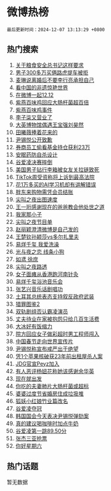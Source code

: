 # 微博热榜

`最后更新时间：2024-12-07 13:13:29 +0800`

## 热门搜索

1. [关于粮食安全总书记这样要求](https://m.weibo.cn/search?containerid=100103type%3D1%26t%3D10%26q%3D%23%E5%85%B3%E4%BA%8E%E7%B2%AE%E9%A3%9F%E5%AE%89%E5%85%A8%E6%80%BB%E4%B9%A6%E8%AE%B0%E8%BF%99%E6%A0%B7%E8%A6%81%E6%B1%82%23&stream_entry_id=51&isnewpage=1&extparam=seat%3D1%26stream_entry_id%3D51%26c_type%3D51%26dgr%3D0%26cate%3D10103%26pos%3D0%26q%3D%2523%25E5%2585%25B3%25E4%25BA%258E%25E7%25B2%25AE%25E9%25A3%259F%25E5%25AE%2589%25E5%2585%25A8%25E6%2580%25BB%25E4%25B9%25A6%25E8%25AE%25B0%25E8%25BF%2599%25E6%25A0%25B7%25E8%25A6%2581%25E6%25B1%2582%2523%26filter_type%3Drealtimehot%26display_time%3D1733548408%26pre_seqid%3D173354840809002220957146)
1. [男子300多万买俩路虎提车被拒](https://m.weibo.cn/search?containerid=100103type%3D1%26t%3D10%26q%3D%23%E7%94%B7%E5%AD%90300%E5%A4%9A%E4%B8%87%E4%B9%B0%E4%BF%A9%E8%B7%AF%E8%99%8E%E6%8F%90%E8%BD%A6%E8%A2%AB%E6%8B%92%23&stream_entry_id=31&isnewpage=1&extparam=seat%3D1%26stream_entry_id%3D31%26band_rank%3D1%26flag%3D1%26filter_type%3Drealtimehot%26c_type%3D31%26lcate%3D5001%26q%3D%2523%25E7%2594%25B7%25E5%25AD%2590300%25E5%25A4%259A%25E4%25B8%2587%25E4%25B9%25B0%25E4%25BF%25A9%25E8%25B7%25AF%25E8%2599%258E%25E6%258F%2590%25E8%25BD%25A6%25E8%25A2%25AB%25E6%258B%2592%2523%26cate%3D5001%26pos%3D0%26realpos%3D1%26dgr%3D0%26display_time%3D1733548408%26pre_seqid%3D173354840809002220957146)
1. [麦琳说离婚后不要李行亮承担自己](https://m.weibo.cn/search?containerid=100103type%3D1%26t%3D10%26q%3D%E9%BA%A6%E7%90%B3%E8%AF%B4%E7%A6%BB%E5%A9%9A%E5%90%8E%E4%B8%8D%E8%A6%81%E6%9D%8E%E8%A1%8C%E4%BA%AE%E6%89%BF%E6%8B%85%E8%87%AA%E5%B7%B1&stream_entry_id=31&isnewpage=1&extparam=seat%3D1%26stream_entry_id%3D31%26band_rank%3D2%26flag%3D2%26filter_type%3Drealtimehot%26c_type%3D31%26lcate%3D5001%26q%3D%25E9%25BA%25A6%25E7%2590%25B3%25E8%25AF%25B4%25E7%25A6%25BB%25E5%25A9%259A%25E5%2590%258E%25E4%25B8%258D%25E8%25A6%2581%25E6%259D%258E%25E8%25A1%258C%25E4%25BA%25AE%25E6%2589%25BF%25E6%258B%2585%25E8%2587%25AA%25E5%25B7%25B1%26cate%3D5001%26pos%3D1%26realpos%3D2%26dgr%3D0%26display_time%3D1733548408%26pre_seqid%3D173354840809002220957146)
1. [看中国的非遗惊艳世界](https://m.weibo.cn/search?containerid=100103type%3D1%26t%3D10%26q%3D%23%E7%9C%8B%E4%B8%AD%E5%9B%BD%E7%9A%84%E9%9D%9E%E9%81%97%E6%83%8A%E8%89%B3%E4%B8%96%E7%95%8C%23&stream_entry_id=31&isnewpage=1&extparam=seat%3D1%26stream_entry_id%3D31%26band_rank%3D3%26flag%3D1%26filter_type%3Drealtimehot%26c_type%3D31%26lcate%3D5001%26q%3D%2523%25E7%259C%258B%25E4%25B8%25AD%25E5%259B%25BD%25E7%259A%2584%25E9%259D%259E%25E9%2581%2597%25E6%2583%258A%25E8%2589%25B3%25E4%25B8%2596%25E7%2595%258C%2523%26cate%3D5001%26pos%3D2%26realpos%3D3%26dgr%3D0%26display_time%3D1733548408%26pre_seqid%3D173354840809002220957146)
1. [在微博一起12.12](https://m.weibo.cn/search?containerid=100103type%3D1%26t%3D10%26q%3D%23%E5%9C%A8%E5%BE%AE%E5%8D%9A%E4%B8%80%E8%B5%B712.12%23&stream_entry_id=31&isnewpage=1&extparam=seat%3D1%26stream_entry_id%3D31%26band_rank%3D4%26is_ad_pos%3D1%26filter_type%3Drealtimehot%26c_type%3D31%26lcate%3D5001%26q%3D%2523%25E5%259C%25A8%25E5%25BE%25AE%25E5%258D%259A%25E4%25B8%2580%25E8%25B5%25B712.12%2523%26cate%3D5001%26pos%3D3%26adid%3D267548%26dgr%3D0%26display_time%3D1733548408%26pre_seqid%3D173354840809002220957146)
1. [紫燕百味鸡回应大肠杆菌超百倍](https://m.weibo.cn/search?containerid=100103type%3D1%26t%3D10%26q%3D%23%E7%B4%AB%E7%87%95%E7%99%BE%E5%91%B3%E9%B8%A1%E5%9B%9E%E5%BA%94%E5%A4%A7%E8%82%A0%E6%9D%86%E8%8F%8C%E8%B6%85%E7%99%BE%E5%80%8D%23&stream_entry_id=31&isnewpage=1&extparam=seat%3D1%26stream_entry_id%3D31%26band_rank%3D4%26flag%3D0%26filter_type%3Drealtimehot%26c_type%3D31%26lcate%3D5001%26q%3D%2523%25E7%25B4%25AB%25E7%2587%2595%25E7%2599%25BE%25E5%2591%25B3%25E9%25B8%25A1%25E5%259B%259E%25E5%25BA%2594%25E5%25A4%25A7%25E8%2582%25A0%25E6%259D%2586%25E8%258F%258C%25E8%25B6%2585%25E7%2599%25BE%25E5%2580%258D%2523%26cate%3D5001%26pos%3D4%26realpos%3D4%26dgr%3D0%26display_time%3D1733548408%26pre_seqid%3D173354840809002220957146)
1. [紫燕百味鸡事件](https://m.weibo.cn/search?containerid=100103type%3D1%26t%3D10%26q%3D%23%E7%B4%AB%E7%87%95%E7%99%BE%E5%91%B3%E9%B8%A1%E4%BA%8B%E4%BB%B6%23&stream_entry_id=31&isnewpage=1&extparam=seat%3D1%26stream_entry_id%3D31%26band_rank%3D5%26flag%3D1%26filter_type%3Drealtimehot%26c_type%3D31%26lcate%3D5001%26q%3D%2523%25E7%25B4%25AB%25E7%2587%2595%25E7%2599%25BE%25E5%2591%25B3%25E9%25B8%25A1%25E4%25BA%258B%25E4%25BB%25B6%2523%26cate%3D5001%26pos%3D5%26realpos%3D5%26dgr%3D0%26display_time%3D1733548408%26pre_seqid%3D173354840809002220957146)
1. [李子柒又营业了](https://m.weibo.cn/search?containerid=100103type%3D1%26t%3D10%26q%3D%23%E6%9D%8E%E5%AD%90%E6%9F%92%E5%8F%88%E8%90%A5%E4%B8%9A%E4%BA%86%23&stream_entry_id=31&isnewpage=1&extparam=seat%3D1%26stream_entry_id%3D31%26band_rank%3D6%26flag%3D1%26filter_type%3Drealtimehot%26c_type%3D31%26lcate%3D5001%26q%3D%2523%25E6%259D%258E%25E5%25AD%2590%25E6%259F%2592%25E5%258F%2588%25E8%2590%25A5%25E4%25B8%259A%25E4%25BA%2586%2523%26cate%3D5001%26pos%3D6%26realpos%3D6%26dgr%3D0%26display_time%3D1733548408%26pre_seqid%3D173354840809002220957146)
1. [大英博物馆偶遇王宝强刘昊然](https://m.weibo.cn/search?containerid=100103type%3D1%26t%3D10%26q%3D%23%E5%A4%A7%E8%8B%B1%E5%8D%9A%E7%89%A9%E9%A6%86%E5%81%B6%E9%81%87%E7%8E%8B%E5%AE%9D%E5%BC%BA%E5%88%98%E6%98%8A%E7%84%B6%23&stream_entry_id=31&isnewpage=1&extparam=seat%3D1%26stream_entry_id%3D31%26band_rank%3D7%26flag%3D0%26filter_type%3Drealtimehot%26c_type%3D31%26lcate%3D5001%26q%3D%2523%25E5%25A4%25A7%25E8%258B%25B1%25E5%258D%259A%25E7%2589%25A9%25E9%25A6%2586%25E5%2581%25B6%25E9%2581%2587%25E7%258E%258B%25E5%25AE%259D%25E5%25BC%25BA%25E5%2588%2598%25E6%2598%258A%25E7%2584%25B6%2523%26cate%3D5001%26pos%3D7%26realpos%3D7%26dgr%3D0%26display_time%3D1733548408%26pre_seqid%3D173354840809002220957146)
1. [田曦薇捧着花来的](https://m.weibo.cn/search?containerid=100103type%3D1%26t%3D10%26q%3D%23%E7%94%B0%E6%9B%A6%E8%96%87%E6%8D%A7%E7%9D%80%E8%8A%B1%E6%9D%A5%E7%9A%84%23&stream_entry_id=31&isnewpage=1&extparam=seat%3D1%26stream_entry_id%3D31%26band_rank%3D8%26flag%3D1%26filter_type%3Drealtimehot%26c_type%3D31%26lcate%3D5001%26q%3D%2523%25E7%2594%25B0%25E6%259B%25A6%25E8%2596%2587%25E6%258D%25A7%25E7%259D%2580%25E8%258A%25B1%25E6%259D%25A5%25E7%259A%2584%2523%26cate%3D5001%26pos%3D8%26realpos%3D8%26dgr%3D0%26display_time%3D1733548408%26pre_seqid%3D173354840809002220957146)
1. [尹锡悦公开致歉](https://m.weibo.cn/search?containerid=100103type%3D1%26t%3D10%26q%3D%23%E5%B0%B9%E9%94%A1%E6%82%A6%E5%85%AC%E5%BC%80%E8%87%B4%E6%AD%89%23&stream_entry_id=31&isnewpage=1&extparam=seat%3D1%26stream_entry_id%3D31%26band_rank%3D9%26flag%3D0%26filter_type%3Drealtimehot%26c_type%3D31%26lcate%3D5001%26q%3D%2523%25E5%25B0%25B9%25E9%2594%25A1%25E6%2582%25A6%25E5%2585%25AC%25E5%25BC%2580%25E8%2587%25B4%25E6%25AD%2589%2523%26cate%3D5001%26pos%3D9%26realpos%3D9%26dgr%3D0%26display_time%3D1733548408%26pre_seqid%3D173354840809002220957146)
1. [券商员工偷看基金持仓获利23万](https://m.weibo.cn/search?containerid=100103type%3D1%26t%3D10%26q%3D%23%E5%88%B8%E5%95%86%E5%91%98%E5%B7%A5%E5%81%B7%E7%9C%8B%E5%9F%BA%E9%87%91%E6%8C%81%E4%BB%93%E8%8E%B7%E5%88%A923%E4%B8%87%23&stream_entry_id=31&isnewpage=1&extparam=seat%3D1%26stream_entry_id%3D31%26band_rank%3D10%26flag%3D1%26filter_type%3Drealtimehot%26c_type%3D31%26lcate%3D5001%26q%3D%2523%25E5%2588%25B8%25E5%2595%2586%25E5%2591%2598%25E5%25B7%25A5%25E5%2581%25B7%25E7%259C%258B%25E5%259F%25BA%25E9%2587%2591%25E6%258C%2581%25E4%25BB%2593%25E8%258E%25B7%25E5%2588%25A923%25E4%25B8%2587%2523%26cate%3D5001%26pos%3D10%26realpos%3D10%26dgr%3D0%26display_time%3D1733548408%26pre_seqid%3D173354840809002220957146)
1. [安眠药防自杀设计](https://m.weibo.cn/search?containerid=100103type%3D1%26t%3D10%26q%3D%E5%AE%89%E7%9C%A0%E8%8D%AF%E9%98%B2%E8%87%AA%E6%9D%80%E8%AE%BE%E8%AE%A1&stream_entry_id=31&isnewpage=1&extparam=seat%3D1%26stream_entry_id%3D31%26band_rank%3D11%26flag%3D1%26filter_type%3Drealtimehot%26c_type%3D31%26lcate%3D5001%26q%3D%25E5%25AE%2589%25E7%259C%25A0%25E8%258D%25AF%25E9%2598%25B2%25E8%2587%25AA%25E6%259D%2580%25E8%25AE%25BE%25E8%25AE%25A1%26cate%3D5001%26pos%3D11%26realpos%3D11%26dgr%3D0%26display_time%3D1733548408%26pre_seqid%3D173354840809002220957146)
1. [谷爱凌决赛摔倒](https://m.weibo.cn/search?containerid=100103type%3D1%26t%3D10%26q%3D%23%E8%B0%B7%E7%88%B1%E5%87%8C%E5%86%B3%E8%B5%9B%E6%91%94%E5%80%92%23&stream_entry_id=31&isnewpage=1&extparam=seat%3D1%26stream_entry_id%3D31%26band_rank%3D12%26flag%3D1%26filter_type%3Drealtimehot%26c_type%3D31%26lcate%3D5001%26q%3D%2523%25E8%25B0%25B7%25E7%2588%25B1%25E5%2587%258C%25E5%2586%25B3%25E8%25B5%259B%25E6%2591%2594%25E5%2580%2592%2523%26cate%3D5001%26pos%3D12%26realpos%3D12%26dgr%3D0%26display_time%3D1733548408%26pre_seqid%3D173354840809002220957146)
1. [美国男子钻行李箱被女友关拉链致死](https://m.weibo.cn/search?containerid=100103type%3D1%26t%3D10%26q%3D%23%E7%BE%8E%E5%9B%BD%E7%94%B7%E5%AD%90%E9%92%BB%E8%A1%8C%E6%9D%8E%E7%AE%B1%E8%A2%AB%E5%A5%B3%E5%8F%8B%E5%85%B3%E6%8B%89%E9%93%BE%E8%87%B4%E6%AD%BB%23&stream_entry_id=31&isnewpage=1&extparam=seat%3D1%26stream_entry_id%3D31%26band_rank%3D13%26flag%3D1%26filter_type%3Drealtimehot%26c_type%3D31%26lcate%3D5001%26q%3D%2523%25E7%25BE%258E%25E5%259B%25BD%25E7%2594%25B7%25E5%25AD%2590%25E9%2592%25BB%25E8%25A1%258C%25E6%259D%258E%25E7%25AE%25B1%25E8%25A2%25AB%25E5%25A5%25B3%25E5%258F%258B%25E5%2585%25B3%25E6%258B%2589%25E9%2593%25BE%25E8%2587%25B4%25E6%25AD%25BB%2523%26cate%3D5001%26pos%3D13%26realpos%3D13%26dgr%3D0%26display_time%3D1733548408%26pre_seqid%3D173354840809002220957146)
1. [TikTok周受资称将上诉到最高法院](https://m.weibo.cn/search?containerid=100103type%3D1%26t%3D10%26q%3D%23TikTok%E5%91%A8%E5%8F%97%E8%B5%84%E7%A7%B0%E5%B0%86%E4%B8%8A%E8%AF%89%E5%88%B0%E6%9C%80%E9%AB%98%E6%B3%95%E9%99%A2%23&stream_entry_id=31&isnewpage=1&extparam=seat%3D1%26stream_entry_id%3D31%26band_rank%3D14%26flag%3D1%26filter_type%3Drealtimehot%26c_type%3D31%26lcate%3D5001%26q%3D%2523TikTok%25E5%2591%25A8%25E5%258F%2597%25E8%25B5%2584%25E7%25A7%25B0%25E5%25B0%2586%25E4%25B8%258A%25E8%25AF%2589%25E5%2588%25B0%25E6%259C%2580%25E9%25AB%2598%25E6%25B3%2595%25E9%2599%25A2%2523%26cate%3D5001%26pos%3D14%26realpos%3D14%26dgr%3D0%26display_time%3D1733548408%26pre_seqid%3D173354840809002220957146)
1. [花1万多买的AI学习机却有讲解错误](https://m.weibo.cn/search?containerid=100103type%3D1%26t%3D10%26q%3D%23%E8%8A%B11%E4%B8%87%E5%A4%9A%E4%B9%B0%E7%9A%84AI%E5%AD%A6%E4%B9%A0%E6%9C%BA%E5%8D%B4%E6%9C%89%E8%AE%B2%E8%A7%A3%E9%94%99%E8%AF%AF%23&stream_entry_id=31&isnewpage=1&extparam=seat%3D1%26stream_entry_id%3D31%26band_rank%3D15%26flag%3D1%26filter_type%3Drealtimehot%26c_type%3D31%26lcate%3D5001%26q%3D%2523%25E8%258A%25B11%25E4%25B8%2587%25E5%25A4%259A%25E4%25B9%25B0%25E7%259A%2584AI%25E5%25AD%25A6%25E4%25B9%25A0%25E6%259C%25BA%25E5%258D%25B4%25E6%259C%2589%25E8%25AE%25B2%25E8%25A7%25A3%25E9%2594%2599%25E8%25AF%25AF%2523%26cate%3D5001%26pos%3D15%26realpos%3D15%26dgr%3D0%26display_time%3D1733548408%26pre_seqid%3D173354840809002220957146)
1. [胖东来购物需凭会员结账](https://m.weibo.cn/search?containerid=100103type%3D1%26t%3D10%26q%3D%23%E8%83%96%E4%B8%9C%E6%9D%A5%E8%B4%AD%E7%89%A9%E9%9C%80%E5%87%AD%E4%BC%9A%E5%91%98%E7%BB%93%E8%B4%A6%23&stream_entry_id=31&isnewpage=1&extparam=seat%3D1%26stream_entry_id%3D31%26band_rank%3D16%26flag%3D1%26filter_type%3Drealtimehot%26c_type%3D31%26lcate%3D5001%26q%3D%2523%25E8%2583%2596%25E4%25B8%259C%25E6%259D%25A5%25E8%25B4%25AD%25E7%2589%25A9%25E9%259C%2580%25E5%2587%25AD%25E4%25BC%259A%25E5%2591%2598%25E7%25BB%2593%25E8%25B4%25A6%2523%26cate%3D5001%26pos%3D16%26realpos%3D16%26dgr%3D0%26display_time%3D1733548408%26pre_seqid%3D173354840809002220957146)
1. [尖叫之夜出图速度](https://m.weibo.cn/search?containerid=100103type%3D1%26t%3D10%26q%3D%23%E5%B0%96%E5%8F%AB%E4%B9%8B%E5%A4%9C%E5%87%BA%E5%9B%BE%E9%80%9F%E5%BA%A6%23&stream_entry_id=31&isnewpage=1&extparam=seat%3D1%26stream_entry_id%3D31%26band_rank%3D17%26flag%3D2%26filter_type%3Drealtimehot%26c_type%3D31%26lcate%3D5001%26q%3D%2523%25E5%25B0%2596%25E5%258F%25AB%25E4%25B9%258B%25E5%25A4%259C%25E5%2587%25BA%25E5%259B%25BE%25E9%2580%259F%25E5%25BA%25A6%2523%26cate%3D5001%26pos%3D17%26realpos%3D17%26dgr%3D0%26display_time%3D1733548408%26pre_seqid%3D173354840809002220957146)
1. [王一珩感谢现在的爸爸教会他处世之道](https://m.weibo.cn/search?containerid=100103type%3D1%26t%3D10%26q%3D%23%E7%8E%8B%E4%B8%80%E7%8F%A9%E6%84%9F%E8%B0%A2%E7%8E%B0%E5%9C%A8%E7%9A%84%E7%88%B8%E7%88%B8%E6%95%99%E4%BC%9A%E4%BB%96%E5%A4%84%E4%B8%96%E4%B9%8B%E9%81%93%23&stream_entry_id=31&isnewpage=1&extparam=seat%3D1%26stream_entry_id%3D31%26band_rank%3D18%26flag%3D1%26filter_type%3Drealtimehot%26c_type%3D31%26lcate%3D5001%26q%3D%2523%25E7%258E%258B%25E4%25B8%2580%25E7%258F%25A9%25E6%2584%259F%25E8%25B0%25A2%25E7%258E%25B0%25E5%259C%25A8%25E7%259A%2584%25E7%2588%25B8%25E7%2588%25B8%25E6%2595%2599%25E4%25BC%259A%25E4%25BB%2596%25E5%25A4%2584%25E4%25B8%2596%25E4%25B9%258B%25E9%2581%2593%2523%26cate%3D5001%26pos%3D18%26realpos%3D18%26dgr%3D0%26display_time%3D1733548408%26pre_seqid%3D173354840809002220957146)
1. [我家那小子](https://m.weibo.cn/search?containerid=100103type%3D1%26t%3D10%26q%3D%E6%88%91%E5%AE%B6%E9%82%A3%E5%B0%8F%E5%AD%90&stream_entry_id=31&isnewpage=1&extparam=seat%3D1%26stream_entry_id%3D31%26band_rank%3D19%26flag%3D1%26filter_type%3Drealtimehot%26c_type%3D31%26lcate%3D5001%26q%3D%25E6%2588%2591%25E5%25AE%25B6%25E9%2582%25A3%25E5%25B0%258F%25E5%25AD%2590%26cate%3D5001%26pos%3D19%26realpos%3D19%26dgr%3D0%26display_time%3D1733548408%26pre_seqid%3D173354840809002220957146)
1. [尖叫之夜节目单](https://m.weibo.cn/search?containerid=100103type%3D1%26t%3D10%26q%3D%E5%B0%96%E5%8F%AB%E4%B9%8B%E5%A4%9C%E8%8A%82%E7%9B%AE%E5%8D%95&stream_entry_id=31&isnewpage=1&extparam=seat%3D1%26stream_entry_id%3D31%26band_rank%3D20%26flag%3D1%26filter_type%3Drealtimehot%26c_type%3D31%26lcate%3D5001%26q%3D%25E5%25B0%2596%25E5%258F%25AB%25E4%25B9%258B%25E5%25A4%259C%25E8%258A%2582%25E7%259B%25AE%25E5%258D%2595%26cate%3D5001%26pos%3D20%26realpos%3D20%26dgr%3D0%26display_time%3D1733548408%26pre_seqid%3D173354840809002220957146)
1. [赵丽颖澄清微博是自己发的](https://m.weibo.cn/search?containerid=100103type%3D1%26t%3D10%26q%3D%23%E8%B5%B5%E4%B8%BD%E9%A2%96%E6%BE%84%E6%B8%85%E5%BE%AE%E5%8D%9A%E6%98%AF%E8%87%AA%E5%B7%B1%E5%8F%91%E7%9A%84%23&stream_entry_id=31&isnewpage=1&extparam=seat%3D1%26stream_entry_id%3D31%26band_rank%3D21%26flag%3D2%26filter_type%3Drealtimehot%26c_type%3D31%26lcate%3D5001%26q%3D%2523%25E8%25B5%25B5%25E4%25B8%25BD%25E9%25A2%2596%25E6%25BE%2584%25E6%25B8%2585%25E5%25BE%25AE%25E5%258D%259A%25E6%2598%25AF%25E8%2587%25AA%25E5%25B7%25B1%25E5%258F%2591%25E7%259A%2584%2523%26cate%3D5001%26pos%3D21%26realpos%3D21%26dgr%3D0%26display_time%3D1733548408%26pre_seqid%3D173354840809002220957146)
1. [王楚钦孙颖莎vs多尔扎里夫](https://m.weibo.cn/search?containerid=100103type%3D1%26t%3D10%26q%3D%23%E7%8E%8B%E6%A5%9A%E9%92%A6%E5%AD%99%E9%A2%96%E8%8E%8Evs%E5%A4%9A%E5%B0%94%E6%89%8E%E9%87%8C%E5%A4%AB%23&stream_entry_id=31&isnewpage=1&extparam=seat%3D1%26stream_entry_id%3D31%26band_rank%3D22%26flag%3D1%26filter_type%3Drealtimehot%26c_type%3D31%26lcate%3D5001%26q%3D%2523%25E7%258E%258B%25E6%25A5%259A%25E9%2592%25A6%25E5%25AD%2599%25E9%25A2%2596%25E8%258E%258Evs%25E5%25A4%259A%25E5%25B0%2594%25E6%2589%258E%25E9%2587%258C%25E5%25A4%25AB%2523%26cate%3D5001%26pos%3D22%26realpos%3D22%26dgr%3D0%26display_time%3D1733548408%26pre_seqid%3D173354840809002220957146)
1. [易烊千玺 我爱洗澡](https://m.weibo.cn/search?containerid=100103type%3D1%26t%3D10%26q%3D%E6%98%93%E7%83%8A%E5%8D%83%E7%8E%BA+%E6%88%91%E7%88%B1%E6%B4%97%E6%BE%A1&stream_entry_id=31&isnewpage=1&extparam=seat%3D1%26stream_entry_id%3D31%26band_rank%3D23%26flag%3D1%26filter_type%3Drealtimehot%26c_type%3D31%26lcate%3D5001%26q%3D%25E6%2598%2593%25E7%2583%258A%25E5%258D%2583%25E7%258E%25BA%2520%25E6%2588%2591%25E7%2588%25B1%25E6%25B4%2597%25E6%25BE%25A1%26cate%3D5001%26pos%3D23%26realpos%3D23%26dgr%3D0%26display_time%3D1733548408%26pre_seqid%3D173354840809002220957146)
1. [光与夜之恋 线条小狗](https://m.weibo.cn/search?containerid=100103type%3D1%26t%3D10%26q%3D%E5%85%89%E4%B8%8E%E5%A4%9C%E4%B9%8B%E6%81%8B+%E7%BA%BF%E6%9D%A1%E5%B0%8F%E7%8B%97&stream_entry_id=31&isnewpage=1&extparam=seat%3D1%26stream_entry_id%3D31%26band_rank%3D24%26flag%3D1%26filter_type%3Drealtimehot%26c_type%3D31%26lcate%3D5001%26q%3D%25E5%2585%2589%25E4%25B8%258E%25E5%25A4%259C%25E4%25B9%258B%25E6%2581%258B%2520%25E7%25BA%25BF%25E6%259D%25A1%25E5%25B0%258F%25E7%258B%2597%26cate%3D5001%26pos%3D24%26realpos%3D24%26dgr%3D0%26display_time%3D1733548408%26pre_seqid%3D173354840809002220957146)
1. [如鸢 徐庶](https://m.weibo.cn/search?containerid=100103type%3D1%26t%3D10%26q%3D%E5%A6%82%E9%B8%A2+%E5%BE%90%E5%BA%B6&stream_entry_id=31&isnewpage=1&extparam=seat%3D1%26stream_entry_id%3D31%26band_rank%3D25%26flag%3D1%26filter_type%3Drealtimehot%26c_type%3D31%26lcate%3D5001%26q%3D%25E5%25A6%2582%25E9%25B8%25A2%2520%25E5%25BE%2590%25E5%25BA%25B6%26cate%3D5001%26pos%3D25%26realpos%3D25%26dgr%3D0%26display_time%3D1733548408%26pre_seqid%3D173354840809002220957146)
1. [尖叫之夜路透](https://m.weibo.cn/search?containerid=100103type%3D1%26t%3D10%26q%3D%E5%B0%96%E5%8F%AB%E4%B9%8B%E5%A4%9C%E8%B7%AF%E9%80%8F&stream_entry_id=31&isnewpage=1&extparam=seat%3D1%26stream_entry_id%3D31%26band_rank%3D26%26flag%3D1%26filter_type%3Drealtimehot%26c_type%3D31%26lcate%3D5001%26q%3D%25E5%25B0%2596%25E5%258F%25AB%25E4%25B9%258B%25E5%25A4%259C%25E8%25B7%25AF%25E9%2580%258F%26cate%3D5001%26pos%3D26%26realpos%3D26%26dgr%3D0%26display_time%3D1733548408%26pre_seqid%3D173354840809002220957146)
1. [女子面瘫从香港跑河南针灸](https://m.weibo.cn/search?containerid=100103type%3D1%26t%3D10%26q%3D%23%E5%A5%B3%E5%AD%90%E9%9D%A2%E7%98%AB%E4%BB%8E%E9%A6%99%E6%B8%AF%E8%B7%91%E6%B2%B3%E5%8D%97%E9%92%88%E7%81%B8%23&stream_entry_id=31&isnewpage=1&extparam=seat%3D1%26stream_entry_id%3D31%26band_rank%3D27%26flag%3D0%26filter_type%3Drealtimehot%26c_type%3D31%26lcate%3D5001%26q%3D%2523%25E5%25A5%25B3%25E5%25AD%2590%25E9%259D%25A2%25E7%2598%25AB%25E4%25BB%258E%25E9%25A6%2599%25E6%25B8%25AF%25E8%25B7%2591%25E6%25B2%25B3%25E5%258D%2597%25E9%2592%2588%25E7%2581%25B8%2523%26cate%3D5001%26pos%3D27%26realpos%3D27%26dgr%3D0%26display_time%3D1733548408%26pre_seqid%3D173354840809002220957146)
1. [易烊千玺浴池音乐会](https://m.weibo.cn/search?containerid=100103type%3D1%26t%3D10%26q%3D%E6%98%93%E7%83%8A%E5%8D%83%E7%8E%BA%E6%B5%B4%E6%B1%A0%E9%9F%B3%E4%B9%90%E4%BC%9A&stream_entry_id=31&isnewpage=1&extparam=seat%3D1%26stream_entry_id%3D31%26band_rank%3D28%26flag%3D1%26filter_type%3Drealtimehot%26c_type%3D31%26lcate%3D5001%26q%3D%25E6%2598%2593%25E7%2583%258A%25E5%258D%2583%25E7%258E%25BA%25E6%25B5%25B4%25E6%25B1%25A0%25E9%259F%25B3%25E4%25B9%2590%25E4%25BC%259A%26cate%3D5001%26pos%3D28%26realpos%3D28%26dgr%3D0%26display_time%3D1733548408%26pre_seqid%3D173354840809002220957146)
1. [张艺兴音乐话剧唱功](https://m.weibo.cn/search?containerid=100103type%3D1%26t%3D10%26q%3D%23%E5%BC%A0%E8%89%BA%E5%85%B4%E9%9F%B3%E4%B9%90%E8%AF%9D%E5%89%A7%E5%94%B1%E5%8A%9F%23&stream_entry_id=31&isnewpage=1&extparam=seat%3D1%26stream_entry_id%3D31%26band_rank%3D29%26flag%3D1%26filter_type%3Drealtimehot%26c_type%3D31%26lcate%3D5001%26q%3D%2523%25E5%25BC%25A0%25E8%2589%25BA%25E5%2585%25B4%25E9%259F%25B3%25E4%25B9%2590%25E8%25AF%259D%25E5%2589%25A7%25E5%2594%25B1%25E5%258A%259F%2523%26cate%3D5001%26pos%3D29%26realpos%3D29%26dgr%3D0%26display_time%3D1733548408%26pre_seqid%3D173354840809002220957146)
1. [土耳其总统表态支持叙反政府武装](https://m.weibo.cn/search?containerid=100103type%3D1%26t%3D10%26q%3D%23%E5%9C%9F%E8%80%B3%E5%85%B6%E6%80%BB%E7%BB%9F%E8%A1%A8%E6%80%81%E6%94%AF%E6%8C%81%E5%8F%99%E5%8F%8D%E6%94%BF%E5%BA%9C%E6%AD%A6%E8%A3%85%23&stream_entry_id=31&isnewpage=1&extparam=seat%3D1%26stream_entry_id%3D31%26band_rank%3D30%26flag%3D1%26filter_type%3Drealtimehot%26c_type%3D31%26lcate%3D5001%26q%3D%2523%25E5%259C%259F%25E8%2580%25B3%25E5%2585%25B6%25E6%2580%25BB%25E7%25BB%259F%25E8%25A1%25A8%25E6%2580%2581%25E6%2594%25AF%25E6%258C%2581%25E5%258F%2599%25E5%258F%258D%25E6%2594%25BF%25E5%25BA%259C%25E6%25AD%25A6%25E8%25A3%2585%2523%26cate%3D5001%26pos%3D30%26realpos%3D30%26dgr%3D0%26display_time%3D1733548408%26pre_seqid%3D173354840809002220957146)
1. [猎罪图鉴2](https://m.weibo.cn/search?containerid=100103type%3D1%26t%3D10%26q%3D%E7%8C%8E%E7%BD%AA%E5%9B%BE%E9%89%B42&stream_entry_id=31&isnewpage=1&extparam=seat%3D1%26stream_entry_id%3D31%26band_rank%3D31%26flag%3D1%26filter_type%3Drealtimehot%26c_type%3D31%26lcate%3D5001%26q%3D%25E7%258C%258E%25E7%25BD%25AA%25E5%259B%25BE%25E9%2589%25B42%26cate%3D5001%26pos%3D31%26realpos%3D31%26dgr%3D0%26display_time%3D1733548408%26pre_seqid%3D173354840809002220957146)
1. [双轨剧组否认霸凌演员](https://m.weibo.cn/search?containerid=100103type%3D1%26t%3D10%26q%3D%23%E5%8F%8C%E8%BD%A8%E5%89%A7%E7%BB%84%E5%90%A6%E8%AE%A4%E9%9C%B8%E5%87%8C%E6%BC%94%E5%91%98%23&stream_entry_id=31&isnewpage=1&extparam=seat%3D1%26stream_entry_id%3D31%26band_rank%3D32%26flag%3D0%26filter_type%3Drealtimehot%26c_type%3D31%26lcate%3D5001%26q%3D%2523%25E5%258F%258C%25E8%25BD%25A8%25E5%2589%25A7%25E7%25BB%2584%25E5%2590%25A6%25E8%25AE%25A4%25E9%259C%25B8%25E5%2587%258C%25E6%25BC%2594%25E5%2591%2598%2523%26cate%3D5001%26pos%3D32%26realpos%3D32%26dgr%3D0%26display_time%3D1733548408%26pre_seqid%3D173354840809002220957146)
1. [丈夫待业在家被抱怨只给几百生活费](https://m.weibo.cn/search?containerid=100103type%3D1%26t%3D10%26q%3D%23%E4%B8%88%E5%A4%AB%E5%BE%85%E4%B8%9A%E5%9C%A8%E5%AE%B6%E8%A2%AB%E6%8A%B1%E6%80%A8%E5%8F%AA%E7%BB%99%E5%87%A0%E7%99%BE%E7%94%9F%E6%B4%BB%E8%B4%B9%23&stream_entry_id=31&isnewpage=1&extparam=seat%3D1%26stream_entry_id%3D31%26band_rank%3D33%26flag%3D1%26filter_type%3Drealtimehot%26c_type%3D31%26lcate%3D5001%26q%3D%2523%25E4%25B8%2588%25E5%25A4%25AB%25E5%25BE%2585%25E4%25B8%259A%25E5%259C%25A8%25E5%25AE%25B6%25E8%25A2%25AB%25E6%258A%25B1%25E6%2580%25A8%25E5%258F%25AA%25E7%25BB%2599%25E5%2587%25A0%25E7%2599%25BE%25E7%2594%259F%25E6%25B4%25BB%25E8%25B4%25B9%2523%26cate%3D5001%26pos%3D33%26realpos%3D33%26dgr%3D0%26display_time%3D1733548408%26pre_seqid%3D173354840809002220957146)
1. [大冰好有饭缩力](https://m.weibo.cn/search?containerid=100103type%3D1%26t%3D10%26q%3D%23%E5%A4%A7%E5%86%B0%E5%A5%BD%E6%9C%89%E9%A5%AD%E7%BC%A9%E5%8A%9B%23&stream_entry_id=31&isnewpage=1&extparam=seat%3D1%26stream_entry_id%3D31%26band_rank%3D34%26flag%3D1%26filter_type%3Drealtimehot%26c_type%3D31%26lcate%3D5001%26q%3D%2523%25E5%25A4%25A7%25E5%2586%25B0%25E5%25A5%25BD%25E6%259C%2589%25E9%25A5%25AD%25E7%25BC%25A9%25E5%258A%259B%2523%26cate%3D5001%26pos%3D34%26realpos%3D34%26dgr%3D0%26display_time%3D1733548408%26pre_seqid%3D173354840809002220957146)
1. [院方回应女子做彩超时男工程师闯入](https://m.weibo.cn/search?containerid=100103type%3D1%26t%3D10%26q%3D%23%E9%99%A2%E6%96%B9%E5%9B%9E%E5%BA%94%E5%A5%B3%E5%AD%90%E5%81%9A%E5%BD%A9%E8%B6%85%E6%97%B6%E7%94%B7%E5%B7%A5%E7%A8%8B%E5%B8%88%E9%97%AF%E5%85%A5%23&stream_entry_id=31&isnewpage=1&extparam=seat%3D1%26stream_entry_id%3D31%26band_rank%3D35%26flag%3D0%26filter_type%3Drealtimehot%26c_type%3D31%26lcate%3D5001%26q%3D%2523%25E9%2599%25A2%25E6%2596%25B9%25E5%259B%259E%25E5%25BA%2594%25E5%25A5%25B3%25E5%25AD%2590%25E5%2581%259A%25E5%25BD%25A9%25E8%25B6%2585%25E6%2597%25B6%25E7%2594%25B7%25E5%25B7%25A5%25E7%25A8%258B%25E5%25B8%2588%25E9%2597%25AF%25E5%2585%25A5%2523%26cate%3D5001%26pos%3D35%26realpos%3D35%26dgr%3D0%26display_time%3D1733548408%26pre_seqid%3D173354840809002220957146)
1. [中国春节走向世界宣传片](https://m.weibo.cn/search?containerid=100103type%3D1%26t%3D10%26q%3D%23%E4%B8%AD%E5%9B%BD%E6%98%A5%E8%8A%82%E8%B5%B0%E5%90%91%E4%B8%96%E7%95%8C%E5%AE%A3%E4%BC%A0%E7%89%87%23&stream_entry_id=31&isnewpage=1&extparam=seat%3D1%26stream_entry_id%3D31%26band_rank%3D36%26flag%3D1%26filter_type%3Drealtimehot%26c_type%3D31%26lcate%3D5001%26q%3D%2523%25E4%25B8%25AD%25E5%259B%25BD%25E6%2598%25A5%25E8%258A%2582%25E8%25B5%25B0%25E5%2590%2591%25E4%25B8%2596%25E7%2595%258C%25E5%25AE%25A3%25E4%25BC%25A0%25E7%2589%2587%2523%26cate%3D5001%26pos%3D36%26realpos%3D36%26dgr%3D0%26display_time%3D1733548408%26pre_seqid%3D173354840809002220957146)
1. [尹锡悦称宣布戒严出于绝望](https://m.weibo.cn/search?containerid=100103type%3D1%26t%3D10%26q%3D%23%E5%B0%B9%E9%94%A1%E6%82%A6%E7%A7%B0%E5%AE%A3%E5%B8%83%E6%88%92%E4%B8%A5%E5%87%BA%E4%BA%8E%E7%BB%9D%E6%9C%9B%23&stream_entry_id=31&isnewpage=1&extparam=seat%3D1%26stream_entry_id%3D31%26band_rank%3D37%26flag%3D1%26filter_type%3Drealtimehot%26c_type%3D31%26lcate%3D5001%26q%3D%2523%25E5%25B0%25B9%25E9%2594%25A1%25E6%2582%25A6%25E7%25A7%25B0%25E5%25AE%25A3%25E5%25B8%2583%25E6%2588%2592%25E4%25B8%25A5%25E5%2587%25BA%25E4%25BA%258E%25E7%25BB%259D%25E6%259C%259B%2523%26cate%3D5001%26pos%3D37%26realpos%3D37%26dgr%3D0%26display_time%3D1733548408%26pre_seqid%3D173354840809002220957146)
1. [凭1个苹果核破获23年前出租屋杀人案](https://m.weibo.cn/search?containerid=100103type%3D1%26t%3D10%26q%3D%23%E5%87%AD1%E4%B8%AA%E8%8B%B9%E6%9E%9C%E6%A0%B8%E7%A0%B4%E8%8E%B723%E5%B9%B4%E5%89%8D%E5%87%BA%E7%A7%9F%E5%B1%8B%E6%9D%80%E4%BA%BA%E6%A1%88%23&stream_entry_id=31&isnewpage=1&extparam=seat%3D1%26stream_entry_id%3D31%26band_rank%3D38%26flag%3D0%26filter_type%3Drealtimehot%26c_type%3D31%26lcate%3D5001%26q%3D%2523%25E5%2587%25AD1%25E4%25B8%25AA%25E8%258B%25B9%25E6%259E%259C%25E6%25A0%25B8%25E7%25A0%25B4%25E8%258E%25B723%25E5%25B9%25B4%25E5%2589%258D%25E5%2587%25BA%25E7%25A7%259F%25E5%25B1%258B%25E6%259D%2580%25E4%25BA%25BA%25E6%25A1%2588%2523%26cate%3D5001%26pos%3D38%26realpos%3D38%26dgr%3D0%26display_time%3D1733548408%26pre_seqid%3D173354840809002220957146)
1. [JDG官宣Peyz加入](https://m.weibo.cn/search?containerid=100103type%3D1%26t%3D10%26q%3D%23JDG%E5%AE%98%E5%AE%A3Peyz%E5%8A%A0%E5%85%A5%23&stream_entry_id=31&isnewpage=1&extparam=seat%3D1%26stream_entry_id%3D31%26band_rank%3D39%26flag%3D1%26filter_type%3Drealtimehot%26c_type%3D31%26lcate%3D5001%26q%3D%2523JDG%25E5%25AE%2598%25E5%25AE%25A3Peyz%25E5%258A%25A0%25E5%2585%25A5%2523%26cate%3D5001%26pos%3D39%26realpos%3D39%26dgr%3D0%26display_time%3D1733548408%26pre_seqid%3D173354840809002220957146)
1. [有人恶评杨妞花称她该感谢余华英](https://m.weibo.cn/search?containerid=100103type%3D1%26t%3D10%26q%3D%23%E6%9C%89%E4%BA%BA%E6%81%B6%E8%AF%84%E6%9D%A8%E5%A6%9E%E8%8A%B1%E7%A7%B0%E5%A5%B9%E8%AF%A5%E6%84%9F%E8%B0%A2%E4%BD%99%E5%8D%8E%E8%8B%B1%23&stream_entry_id=31&isnewpage=1&extparam=seat%3D1%26stream_entry_id%3D31%26band_rank%3D40%26flag%3D1%26filter_type%3Drealtimehot%26c_type%3D31%26lcate%3D5001%26q%3D%2523%25E6%259C%2589%25E4%25BA%25BA%25E6%2581%25B6%25E8%25AF%2584%25E6%259D%25A8%25E5%25A6%259E%25E8%258A%25B1%25E7%25A7%25B0%25E5%25A5%25B9%25E8%25AF%25A5%25E6%2584%259F%25E8%25B0%25A2%25E4%25BD%2599%25E5%258D%258E%25E8%258B%25B1%2523%26cate%3D5001%26pos%3D40%26realpos%3D40%26dgr%3D0%26display_time%3D1733548408%26pre_seqid%3D173354840809002220957146)
1. [现在就出发](https://m.weibo.cn/search?containerid=100103type%3D1%26t%3D10%26q%3D%E7%8E%B0%E5%9C%A8%E5%B0%B1%E5%87%BA%E5%8F%91&stream_entry_id=31&isnewpage=1&extparam=seat%3D1%26stream_entry_id%3D31%26band_rank%3D41%26flag%3D1%26filter_type%3Drealtimehot%26c_type%3D31%26lcate%3D5001%26q%3D%25E7%258E%25B0%25E5%259C%25A8%25E5%25B0%25B1%25E5%2587%25BA%25E5%258F%2591%26cate%3D5001%26pos%3D41%26realpos%3D41%26dgr%3D0%26display_time%3D1733548408%26pre_seqid%3D173354840809002220957146)
1. [你吃的夫妻肺片大肠杆菌或超标](https://m.weibo.cn/search?containerid=100103type%3D1%26t%3D10%26q%3D%23%E4%BD%A0%E5%90%83%E7%9A%84%E5%A4%AB%E5%A6%BB%E8%82%BA%E7%89%87%E5%A4%A7%E8%82%A0%E6%9D%86%E8%8F%8C%E6%88%96%E8%B6%85%E6%A0%87%23&stream_entry_id=31&isnewpage=1&extparam=seat%3D1%26stream_entry_id%3D31%26band_rank%3D42%26flag%3D1%26filter_type%3Drealtimehot%26c_type%3D31%26lcate%3D5001%26q%3D%2523%25E4%25BD%25A0%25E5%2590%2583%25E7%259A%2584%25E5%25A4%25AB%25E5%25A6%25BB%25E8%2582%25BA%25E7%2589%2587%25E5%25A4%25A7%25E8%2582%25A0%25E6%259D%2586%25E8%258F%258C%25E6%2588%2596%25E8%25B6%2585%25E6%25A0%2587%2523%26cate%3D5001%26pos%3D42%26realpos%3D42%26dgr%3D0%26display_time%3D1733548408%26pre_seqid%3D173354840809002220957146)
1. [婆婆过度节省婚房住成垃圾堆](https://m.weibo.cn/search?containerid=100103type%3D1%26t%3D10%26q%3D%23%E5%A9%86%E5%A9%86%E8%BF%87%E5%BA%A6%E8%8A%82%E7%9C%81%E5%A9%9A%E6%88%BF%E4%BD%8F%E6%88%90%E5%9E%83%E5%9C%BE%E5%A0%86%23&stream_entry_id=31&isnewpage=1&extparam=seat%3D1%26stream_entry_id%3D31%26band_rank%3D43%26flag%3D0%26filter_type%3Drealtimehot%26c_type%3D31%26lcate%3D5001%26q%3D%2523%25E5%25A9%2586%25E5%25A9%2586%25E8%25BF%2587%25E5%25BA%25A6%25E8%258A%2582%25E7%259C%2581%25E5%25A9%259A%25E6%2588%25BF%25E4%25BD%258F%25E6%2588%2590%25E5%259E%2583%25E5%259C%25BE%25E5%25A0%2586%2523%26cate%3D5001%26pos%3D43%26realpos%3D43%26dgr%3D0%26display_time%3D1733548408%26pre_seqid%3D173354840809002220957146)
1. [狐妖小红娘竹业篇改名](https://m.weibo.cn/search?containerid=100103type%3D1%26t%3D10%26q%3D%E7%8B%90%E5%A6%96%E5%B0%8F%E7%BA%A2%E5%A8%98%E7%AB%B9%E4%B8%9A%E7%AF%87%E6%94%B9%E5%90%8D&stream_entry_id=31&isnewpage=1&extparam=seat%3D1%26stream_entry_id%3D31%26band_rank%3D44%26flag%3D0%26filter_type%3Drealtimehot%26c_type%3D31%26lcate%3D5001%26q%3D%25E7%258B%2590%25E5%25A6%2596%25E5%25B0%258F%25E7%25BA%25A2%25E5%25A8%2598%25E7%25AB%25B9%25E4%25B8%259A%25E7%25AF%2587%25E6%2594%25B9%25E5%2590%258D%26cate%3D5001%26pos%3D44%26realpos%3D44%26dgr%3D0%26display_time%3D1733548408%26pre_seqid%3D173354840809002220957146)
1. [谷爱凌夺冠](https://m.weibo.cn/search?containerid=100103type%3D1%26t%3D10%26q%3D%23%E8%B0%B7%E7%88%B1%E5%87%8C%E5%A4%BA%E5%86%A0%23&stream_entry_id=31&isnewpage=1&extparam=seat%3D1%26stream_entry_id%3D31%26band_rank%3D45%26flag%3D1%26filter_type%3Drealtimehot%26c_type%3D31%26lcate%3D5001%26q%3D%2523%25E8%25B0%25B7%25E7%2588%25B1%25E5%2587%258C%25E5%25A4%25BA%25E5%2586%25A0%2523%26cate%3D5001%26pos%3D45%26realpos%3D45%26dgr%3D0%26display_time%3D1733548408%26pre_seqid%3D173354840809002220957146)
1. [韩国国会今天表决尹锡悦弹劾案](https://m.weibo.cn/search?containerid=100103type%3D1%26t%3D10%26q%3D%23%E9%9F%A9%E5%9B%BD%E5%9B%BD%E4%BC%9A%E4%BB%8A%E5%A4%A9%E8%A1%A8%E5%86%B3%E5%B0%B9%E9%94%A1%E6%82%A6%E5%BC%B9%E5%8A%BE%E6%A1%88%23&stream_entry_id=31&isnewpage=1&extparam=seat%3D1%26stream_entry_id%3D31%26band_rank%3D46%26flag%3D0%26filter_type%3Drealtimehot%26c_type%3D31%26lcate%3D5001%26q%3D%2523%25E9%259F%25A9%25E5%259B%25BD%25E5%259B%25BD%25E4%25BC%259A%25E4%25BB%258A%25E5%25A4%25A9%25E8%25A1%25A8%25E5%2586%25B3%25E5%25B0%25B9%25E9%2594%25A1%25E6%2582%25A6%25E5%25BC%25B9%25E5%258A%25BE%25E6%25A1%2588%2523%26cate%3D5001%26pos%3D46%26realpos%3D46%26dgr%3D0%26display_time%3D1733548408%26pre_seqid%3D173354840809002220957146)
1. [真的建议喝咖啡时加点牛奶](https://m.weibo.cn/search?containerid=100103type%3D1%26t%3D10%26q%3D%23%E7%9C%9F%E7%9A%84%E5%BB%BA%E8%AE%AE%E5%96%9D%E5%92%96%E5%95%A1%E6%97%B6%E5%8A%A0%E7%82%B9%E7%89%9B%E5%A5%B6%23&stream_entry_id=31&isnewpage=1&extparam=seat%3D1%26stream_entry_id%3D31%26band_rank%3D47%26flag%3D0%26filter_type%3Drealtimehot%26c_type%3D31%26lcate%3D5001%26q%3D%2523%25E7%259C%259F%25E7%259A%2584%25E5%25BB%25BA%25E8%25AE%25AE%25E5%2596%259D%25E5%2592%2596%25E5%2595%25A1%25E6%2597%25B6%25E5%258A%25A0%25E7%2582%25B9%25E7%2589%259B%25E5%25A5%25B6%2523%26cate%3D5001%26pos%3D47%26realpos%3D47%26dgr%3D0%26display_time%3D1733548408%26pre_seqid%3D173354840809002220957146)
1. [谷爱凌第一跳89.50分](https://m.weibo.cn/search?containerid=100103type%3D1%26t%3D10%26q%3D%23%E8%B0%B7%E7%88%B1%E5%87%8C%E7%AC%AC%E4%B8%80%E8%B7%B389.50%E5%88%86%23&stream_entry_id=31&isnewpage=1&extparam=seat%3D1%26stream_entry_id%3D31%26band_rank%3D48%26flag%3D0%26filter_type%3Drealtimehot%26c_type%3D31%26lcate%3D5001%26q%3D%2523%25E8%25B0%25B7%25E7%2588%25B1%25E5%2587%258C%25E7%25AC%25AC%25E4%25B8%2580%25E8%25B7%25B389.50%25E5%2588%2586%2523%26cate%3D5001%26pos%3D48%26realpos%3D48%26dgr%3D0%26display_time%3D1733548408%26pre_seqid%3D173354840809002220957146)
1. [张杰三亚抢票](https://m.weibo.cn/search?containerid=100103type%3D1%26t%3D10%26q%3D%23%E5%BC%A0%E6%9D%B0%E4%B8%89%E4%BA%9A%E6%8A%A2%E7%A5%A8%23&stream_entry_id=31&isnewpage=1&extparam=seat%3D1%26stream_entry_id%3D31%26band_rank%3D49%26flag%3D1%26filter_type%3Drealtimehot%26c_type%3D31%26lcate%3D5001%26q%3D%2523%25E5%25BC%25A0%25E6%259D%25B0%25E4%25B8%2589%25E4%25BA%259A%25E6%258A%25A2%25E7%25A5%25A8%2523%26cate%3D5001%26pos%3D49%26realpos%3D49%26dgr%3D0%26display_time%3D1733548408%26pre_seqid%3D173354840809002220957146)
1. [你好星期六](https://m.weibo.cn/search?containerid=100103type%3D1%26t%3D10%26q%3D%E4%BD%A0%E5%A5%BD%E6%98%9F%E6%9C%9F%E5%85%AD&stream_entry_id=31&isnewpage=1&extparam=seat%3D1%26stream_entry_id%3D31%26band_rank%3D50%26flag%3D1%26filter_type%3Drealtimehot%26c_type%3D31%26lcate%3D5001%26q%3D%25E4%25BD%25A0%25E5%25A5%25BD%25E6%2598%259F%25E6%259C%259F%25E5%2585%25AD%26cate%3D5001%26pos%3D50%26realpos%3D50%26dgr%3D0%26display_time%3D1733548408%26pre_seqid%3D173354840809002220957146)

## 热门话题

暂无数据
